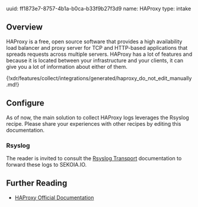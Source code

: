 uuid: ff1873e7-8757-4b1a-b0ca-b33f9b27f3d9
name: HAProxy
type: intake

## Overview
HAProxy is a free, open source software that provides a high availability load balancer and proxy server for TCP and HTTP-based applications that spreads requests across multiple servers. HAProxy has a lot of features and because it is located between your infrastructure and your clients, it can give you a lot of information about either of them.

{!xdr/features/collect/integrations/generated/haproxy_do_not_edit_manually.md!}

## Configure
As of now, the main solution to collect HAProxy logs leverages the Rsyslog recipe. Please share your experiences with other recipes by editing this documentation.

### Rsyslog

The reader is invited to consult the [Rsyslog Transport](../../../data_collection/ingestion_methods/rsyslog/) documentation to forward these logs to SEKOIA.IO.

## Further Reading
- [HAProxy Official Documentation](http://www.haproxy.org/#docs)
